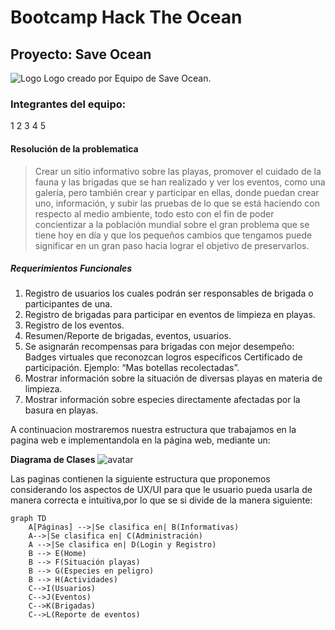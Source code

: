 # Bootcamp Hack The Ocean
## Proyecto: **Save Ocean**

![Logo](./assets/img/SaveOcean.png)
Logo creado por Equipo de Save Ocean.

### Integrantes del equipo:
1
2
3
4
5

#### Resolución de la problematica
> Crear un sitio informativo sobre las playas, promover el cuidado de la fauna y las brigadas que se han realizado y ver los eventos, como una galería, pero también crear y participar en ellas, donde puedan crear uno, información, y subir las pruebas de lo que se está haciendo con respecto al medio ambiente, todo esto con el fin de poder concientizar  a la población mundial sobre el gran problema que se tiene hoy en día y que los pequeños cambios que tengamos puede significar en un gran paso hacia lograr el objetivo de preservarlos. 

##### Requerimientos Funcionales
1. Registro de usuarios los cuales podrán ser responsables de brigada o participantes de una. 
2. Registro de brigadas para participar en eventos de limpieza en playas. 
3. Registro de los eventos.  
4. Resumen/Reporte de brigadas, eventos, usuarios.  
5. Se asignarán recompensas para brigadas con mejor desempeño: Badges virtuales que reconozcan logros específicos Certificado de participación. Ejemplo: “Mas botellas recolectadas”.  
6. Mostrar información sobre la situación de diversas playas en materia de limpieza. 
7. Mostrar información sobre especies directamente afectadas por la basura en playas.

A continuacion mostraremos nuestra estructura que trabajamos en la pagina web e implementandola en la página web, mediante un:

**Diagrama de Clases**
![avatar](/user/desktop/doge.png)

Las paginas contienen la siguiente estructura que proponemos considerando los aspectos de UX/UI para que le usuario pueda usarla de manera correcta e intuitiva,por lo que se si divide de la manera siguiente:


```mermaid
graph TD
    A[Páginas] -->|Se clasifica en| B(Informativas)
    A-->|Se clasifica en| C(Administración)
    A -->|Se clasifica en| D(Login y Registro)
    B --> E(Home)
    B --> F(Situación playas)
    B --> G(Especies en peligro)
    B --> H(Actividades)
    C-->I(Usuarios)
    C-->J(Eventos)
    C-->K(Brigadas)
    C-->L(Reporte de eventos)
```
